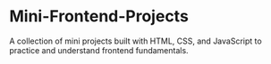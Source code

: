 # Mini-Frontend-Projects
A collection of mini projects built with HTML, CSS, and JavaScript to practice and understand frontend fundamentals.
